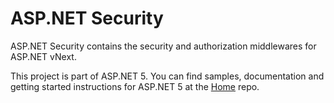 ASP.NET Security
========

ASP.NET Security contains the security and authorization middlewares for ASP.NET vNext.

This project is part of ASP.NET 5. You can find samples, documentation and getting started instructions for ASP.NET 5 at the [Home](https://github.com/aspnet/home) repo.
